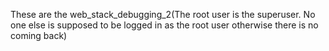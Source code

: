 These are the web_stack_debugging_2(The root user is the superuser. No one else is supposed to be logged in as the root user otherwise there is no coming back)
